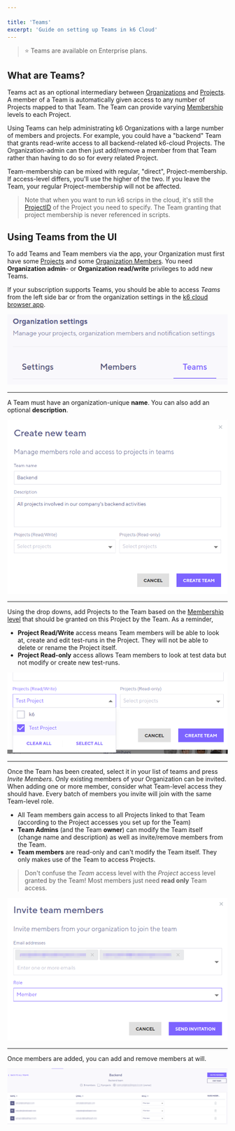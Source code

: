 ```yaml
---

title: 'Teams'
excerpt: 'Guide on setting up Teams in k6 Cloud'
---
```



> ⭐️ Teams are available on Enterprise plans.

## What are Teams?

Teams act as an optional intermediary between [Organizations](/cloud/project-and-team-management/organizations) and [Projects](/cloud/project-and-team-management/projects). A member of a Team is automatically given access to any number of Projects mapped to that Team. The Team can provide varying [Membership](/cloud/project-and-team-management/members) levels to each Project.

Using Teams can help administrating k6 Organizations with a large number of members and projects. For example, you could have a "backend" Team that grants read-write access to all backend-related k6-cloud Projects. The Organization-admin can then just add/remove a member from that Team rather than having to do so for every related Project. 

Team-membership can be mixed with regular, "direct", Project-membership. If access-level differs, you'll use the higher of the two. If you leave the Team, your regular Project-membership will not be affected. 

> Note that when you want to run k6 scrips in the cloud, it's still the [ProjectID](/cloud/project-and-team-management/projects#running-cli-tests-in-a-specific-project) of the Project you need to specify. The Team granting that project membership is never referenced in scripts.

## Using Teams from the UI

To add Teams and Team members via the app, your Organization must first have some [Projects](/cloud/project-and-team-management/projects) and some [Organization Members](/cloud/project-and-team-management). You need **Organization admin**- or **Organization read/write** privileges to add new Teams. 

If your subscription supports Teams, you should be able to access _Teams_ from the left side bar or from the organization settings in the [k6 cloud browser app](https://app.k6.io).


![Team menu](images/05-Teams/teams1.png)

---

A Team must have an organization-unique **name**. You can also add an optional **description**. 

![Creating a new Team](images/05-Teams/teams2.png)

---

Using the drop downs, add Projects to the Team based on the [Membership level](/cloud/project-and-team-management/members) that should be granted on this Project by the Team. As a reminder, 
- **Project Read/Write** access means Team members will be able to look at, create and edit test-runs in the Project. They will not be able to delete or rename the Project itself.
- **Project Read-only** access allows Team members to look at test data but not modify or create new test-runs.

![The Project membership dropdown](images/05-Teams/teams3.png)

---

Once the Team has been created, select it in your list of teams and press _Invite Members_. Only existing members of your Organization can be invited. When adding one or more member, consider what Team-level access they should have. Every batch of members you invite will join with the same Team-level role.

- All Team members gain access to all Projects linked to that Team (according to the Project accesses you set up for the Team)
- **Team Admins** (and the Team **owner**) can modify the Team itself (change name and description) as well as invite/remove members from the Team. 
- **Team members** are read-only and can't modify the Team itself. They only makes use of the Team to access Projects.

> Don't confuse the _Team_ access level with the _Project_ access level granted by the Team!
 Most members just need **read only** Team access.

![Inviting new Team members](images/05-Teams/teams4.png)

---

Once members are added, you can add and remove members at will.

![Managing Team members in Team member listing](images/05-Teams/teams5.png)
